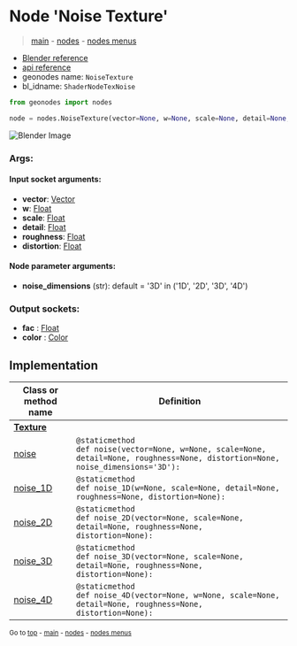 # Node 'Noise Texture'

> [main](../structure.md) - [nodes](nodes.md) - [nodes menus](nodes_menus.md)

- [Blender reference](https://docs.blender.org/manual/en/latest/modeling/geometry_nodes/texture/noise.html)
- [api reference](https://docs.blender.org/api/current/bpy.types.ShaderNodeTexNoise.html)
- geonodes name: `NoiseTexture`
- bl_idname: `ShaderNodeTexNoise`

```python
from geonodes import nodes

node = nodes.NoiseTexture(vector=None, w=None, scale=None, detail=None, roughness=None, distortion=None, noise_dimensions='3D')
```

![Blender Image](https://docs.blender.org/manual/en/latest/_images/node-types_ShaderNodeTexNoise.webp)

### Args:

#### Input socket arguments:

- **vector**: [Vector](Vector.md)
- **w**: [Float](Float.md)
- **scale**: [Float](Float.md)
- **detail**: [Float](Float.md)
- **roughness**: [Float](Float.md)
- **distortion**: [Float](Float.md)

#### Node parameter arguments:

- **noise_dimensions** (str): default = '3D' in ('1D', '2D', '3D', '4D')

### Output sockets:

- **fac** : [Float](Float.md)
- **color** : [Color](Color.md)

## Implementation

| Class or method name | Definition |
|----------------------|------------|
| **[Texture](Texture.md)** |
| [noise](Texture.md#noise-staticmethod) | `@staticmethod`<br> `def noise(vector=None, w=None, scale=None, detail=None, roughness=None, distortion=None, noise_dimensions='3D'):` |
| [noise_1D](Texture.md#noise_1D-staticmethod) | `@staticmethod`<br> `def noise_1D(w=None, scale=None, detail=None, roughness=None, distortion=None):` |
| [noise_2D](Texture.md#noise_2D-staticmethod) | `@staticmethod`<br> `def noise_2D(vector=None, scale=None, detail=None, roughness=None, distortion=None):` |
| [noise_3D](Texture.md#noise_3D-staticmethod) | `@staticmethod`<br> `def noise_3D(vector=None, scale=None, detail=None, roughness=None, distortion=None):` |
| [noise_4D](Texture.md#noise_4D-staticmethod) | `@staticmethod`<br> `def noise_4D(vector=None, w=None, scale=None, detail=None, roughness=None, distortion=None):` |

<sub>Go to [top](#node-Noise-Texture) - [main](../structure.md) - [nodes](nodes.md) - [nodes menus](nodes_menus.md)</sub>

